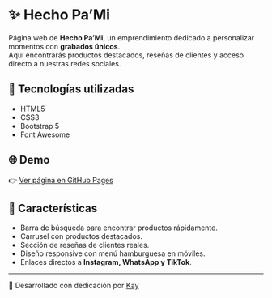 # ✨ Hecho Pa’Mi

Página web de **Hecho Pa’Mi**, un emprendimiento dedicado a personalizar momentos con **grabados únicos**.  
Aquí encontrarás productos destacados, reseñas de clientes y acceso directo a nuestras redes sociales.

## 🚀 Tecnologías utilizadas
- HTML5  
- CSS3  
- Bootstrap 5  
- Font Awesome  

## 🌐 Demo
👉 [Ver página en GitHub Pages](https://kaylasilvestre.github.io/repo-proyecto-coder/)  

## 📸 Características
- Barra de búsqueda para encontrar productos rápidamente.  
- Carrusel con productos destacados.  
- Sección de reseñas de clientes reales.  
- Diseño responsive con menú hamburguesa en móviles.  
- Enlaces directos a **Instagram, WhatsApp y TikTok**.  

---

💖 Desarrollado con dedicación por [Kay](https://github.com/KaylaSilvestre)
